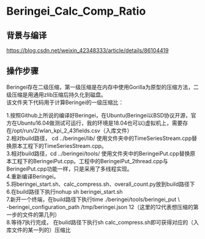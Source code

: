 # Beringei_Calc_Comp_Ratio
## 背景与编译
https://blog.csdn.net/weixin_42348333/article/details/86104419
## 操作步骤
Beringei存在二级压缩，第一级压缩是在内存中使用Gorilla为原型的压缩方法，二级压缩是用通用zlib压缩后持久化到磁盘。  
该文件夹下代码用于计算Beringei的一级压缩比：  

1.按照Github上所说的编译好Beringei，在Ubuntu(Beringei以BSD协议开源，官方在Ubuntu16.04做测试可运行，我的环境是18.04也可以)虚拟机上，需要存在/opt/run/2/wlan_kpi_2_43fields.csv（入库文件）  
2.相对build路径， cd ../beringei/lib/ 使用文件夹中的TimeSeriesStream.cpp替换原本工程下的TimeSeriesStream.cpp。  
3.相对build路径，cd ../beringei/tools/ 使用文件夹中的BeringeiPut.cpp替换原本工程下的BeringeiPut.cpp。工程中的BeringeiPut_2thread.cpp与BeringeiPut.cpp功能一样，只是采用了多线程实现。  
4.重新编译Beringei。  
5.将beringei_start.sh、calc_compress.sh、overall_count.py放到build路径下  
6.在build路径下执行nohup sh beringei_start.sh  
7.新开一个终端，在build路径下执行time ./beringei/tools/beringei_put \  
        -beringei_configuration_path /tmp/beringei.json 12（这里的12代表想压缩的第一步的文件的第几列）  
8.等待7执行完成， 在build路径下执行sh calc_compress.sh即可获得对应的（入库文件的某一列的）压缩比  
